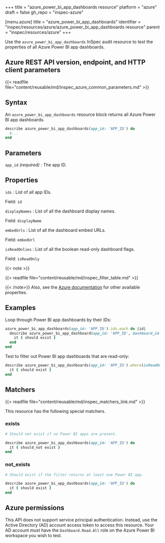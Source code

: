 +++
title = "azure_power_bi_app_dashboards resource"
platform = "azure"
draft = false
gh_repo = "inspec-azure"

[menu.azure]
title = "azure_power_bi_app_dashboards"
identifier = "inspec/resources/azure/azure_power_bi_app_dashboards resource"
parent = "inspec/resources/azure"
+++

Use the `azure_power_bi_app_dashboards` InSpec audit resource to test the properties of all Azure Power BI app dashboards.

## Azure REST API version, endpoint, and HTTP client parameters

{{< readfile file="content/reusable/md/inspec_azure_common_parameters.md" >}}

## Syntax

An `azure_power_bi_app_dashboards` resource block returns all Azure Power BI app dashboards.

```ruby
describe azure_power_bi_app_dashboards(app_id: 'APP_ID') do
  #...
end
```

## Parameters

`app_id` _(required)_
: The app ID.

## Properties

`ids`
: List of all app IDs.

  Field: `id`

`displayNames`
: List of all the dashboard display names.

  Field: `displayName`

`embedUrls`
: List of all the dashboard embed URLs.

  Field: `embedUrl`

`isReadOnlies`
: List of all the boolean read-only dashboard flags.

  Field: `isReadOnly`

{{< note >}}

{{< readfile file="content/reusable/md/inspec_filter_table.md" >}}

{{< /note>}}
Also, see the [Azure documentation](https://docs.microsoft.com/en-us/rest/api/power-bi/apps/get-dashboards) for other available properties.

## Examples

Loop through Power BI app dashboards by their IDs:

```ruby
azure_power_bi_app_dashboards(app_id: 'APP_ID').ids.each do |id|
  describe azure_power_bi_app_dashboard(app_id: 'APP_ID', dashboard_id: id) do
    it { should exist }
  end
end
```

Test to filter out Power BI app dashboards that are read-only:

```ruby
describe azure_power_bi_app_dashboards(app_id: 'APP_ID').where(isReadOnly: true) do
  it { should exist }
end
```

## Matchers

{{< readfile file="content/reusable/md/inspec_matchers_link.md" >}}

This resource has the following special matchers.

### exists

```ruby
# Should not exist if no Power BI apps are present.

describe azure_power_bi_app_dashboards(app_id: 'APP_ID') do
  it { should_not exist }
end
```

### not_exists

```ruby
# Should exist if the filter returns at least one Power BI app.

describe azure_power_bi_app_dashboards(app_id: 'APP_ID') do
  it { should exist }
end
```

## Azure permissions

This API does not support service principal authentication. Instead, use the Active Directory (AD) account access token to access this resource.
Your AD account must have the `Dashboard.Read.All` role on the Azure Power BI workspace you wish to test.
